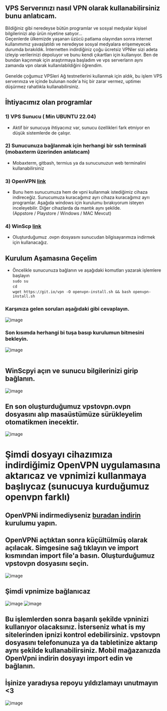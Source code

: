 
## VPS Serverınızı nasıl VPN olarak kullanabilirsiniz bunu anlatıcam.

Bildiğiniz gibi neredeyse bütün programlar ve sosyal medyalar kişisel bilgilerinizi alıp ürün niyetine satıyor... <br> Geçenlerde ülkemizde yaşanan üzücü patlama olayından sonra internet kullanımımız yavaşlatıldı ve neredeyse sosyal medyalara erişemeyecek durumda bırakıldık. İnternetten indirdiğiniz çoğu ücretsiz VPNler sizi adeta izleyip verilerinizi depoluyor ve bunu kendi çıkartları için kullanıyor. Ben de bundan kaçınmak için araştırmaya başladım ve vps serverların aynı zamanda vpn olarak kullanılabildiğini öğrendim. <br> <br>  Genelde çoğumuz VPSleri Ağ testnetlerini kullanmak için aldık, bu işlem VPS serverınıza ve içinde bulunan node'a hiç bir zarar vermez, uptimeı düşürmez rahatlıkla kullanabilirsiniz. 

## İhtiyacımız olan programlar
### 1) VPS Sunucu ( Min UBUNTU 22.04)
  - Aktif bir sunucuya ihtiyacınız var, sunucu özellikleri fark etmiyor en düşük sistemlerde de çalışır.
  
### 2) Sunucunuza bağlanmak için herhangi bir ssh terminali (mobaxterm üzerinden anlatıcam)
  - Mobaxterm, gitbash, termius ya da sunucunuzun web terminalini kullanabilirsiniz
  
### 3) OpenVPN [link](https://openvpn.net/client-connect-vpn-for-windows/)
  - Bunu hem sunucumuza hem de vpni kullanmak istediğimiz cihaza indireceğiz. Sunucumuza kuracağımız ayrı cihaza kuracağımız ayrı programlar. Aşağıda windows için kurulumu bırakıyorum isteyen inceleyebilir. Diğer cihazlarda da mantık aynı şekilde. <br> (Appstore / Playstore / Windows / MAC Mevcut)

### 4) WinScp [link](https://winscp.net/eng/download.php)
  - Oluşturduğumuz .ovpn dosyasını sunucudan bilgisayarımıza indirmek için kullanacağız.
  
## Kurulum Aşamasına Geçelim

  - Öncelikle sunucunuza bağlanın ve aşağıdaki komutları yazarak işlemlere başlayın <br>
  `sudo su` <br>
  `cd` <br>
  `wget https://git.io/vpn -O openvpn-install.sh && bash openvpn-install.sh` <br>
  
  ### Karşınıza gelen soruları aşağıdaki gibi cevaplayın.
  ![image](https://user-images.githubusercontent.com/76253089/208157916-4e73f97a-27b9-42e3-a44b-48719ea7a07e.png)
  
  ### Son kısımda herhangi bi tuşa basıp kurulumun bitmesini bekleyin.
  ![image](https://user-images.githubusercontent.com/76253089/208158038-b3b92867-9dab-46b7-84d6-73b340019500.png)
  <br>
  <br>
  
  
  ## WinScpyi açın ve sunucu bilgilerinizi girip bağlanın.
  ![image](https://user-images.githubusercontent.com/76253089/208159256-9c7b69a9-795a-4064-9b03-d55b7bb1237f.png)

  ## En son oluşturduğumuz vpstovpn.ovpn dosyasını alıp masaüstümüze sürükleyelim otomatikmen inecektir.
  ![image](https://user-images.githubusercontent.com/76253089/208159732-07a51e94-4471-4d90-bd41-3282ec67f603.png)
  
  # Şimdi dosyayı cihazımıza indirdiğimiz OpenVPN uygulamasına aktarıcaz ve vpnimizi kullanmaya başlıycaz (sunucuya kurduğumuz openvpn farklı)
  ## OpenVPNi indirmediyseniz [buradan indirin](https://openvpn.net/client-connect-vpn-for-windows/) kurulumu yapın.
  
  ## OpenVPNi açtıktan sonra küçültülmüş olarak açılacak. Simgesine sağ tıklayın ve import kısmından import file'a basın. Oluşturduğumuz vpstovpn dosyasını seçin.
  ![image](https://user-images.githubusercontent.com/76253089/208160375-a0430f4b-2d36-41ba-98be-8c4e26dbacdc.png)
  
  ## Şimdi vpnimize bağlanıcaz 
  ![image](https://user-images.githubusercontent.com/76253089/208160602-18d7e4e0-053c-4010-a8df-2e2cc8484dfd.png)
  ![image](https://user-images.githubusercontent.com/76253089/208160890-8c8a9d8b-f3dd-4fec-a488-62a75efb8d08.png)
  
  ## Bu işlemlerden sonra başarılı şekilde vpninizi kullanıyor olacaksınız. İsterseniz what is my sitelerinden ipnizi kontrol edebilirsiniz. vpstovpn dosyasını telefonunuza ya da tabletinize aktarıp aynı şekilde kullanabilirsiniz. Mobil mağazanızda OpenVpni indirin dosyayı import edin ve bağlanın.

  ## İşinize yaradıysa repoyu yıldızlamayı unutmayın <3
  ![image](https://user-images.githubusercontent.com/76253089/208162651-4ccbca04-c344-4281-b16a-e9b43263480f.png)

